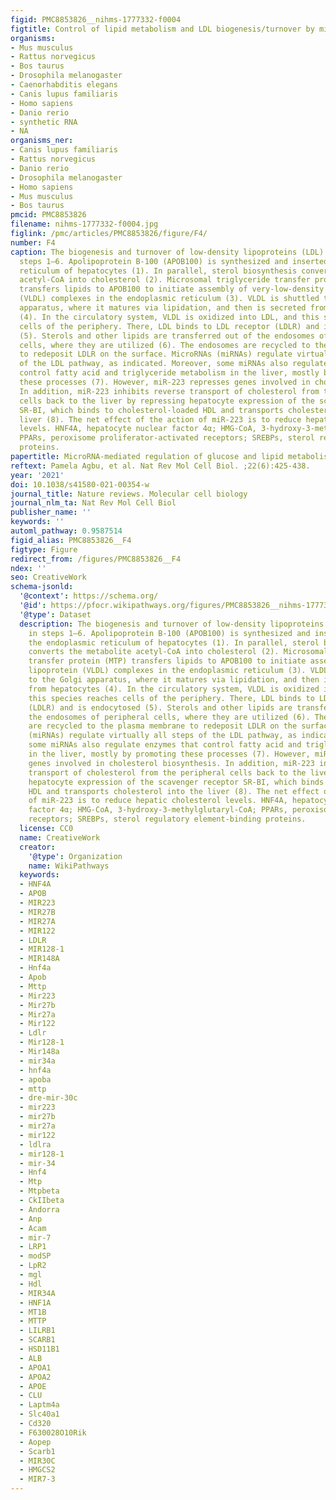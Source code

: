 ```yaml
---
figid: PMC8853826__nihms-1777332-f0004
figtitle: Control of lipid metabolism and LDL biogenesis/turnover by mirNas
organisms:
- Mus musculus
- Rattus norvegicus
- Bos taurus
- Drosophila melanogaster
- Caenorhabditis elegans
- Canis lupus familiaris
- Homo sapiens
- Danio rerio
- synthetic RNA
- NA
organisms_ner:
- Canis lupus familiaris
- Rattus norvegicus
- Danio rerio
- Drosophila melanogaster
- Homo sapiens
- Mus musculus
- Bos taurus
pmcid: PMC8853826
filename: nihms-1777332-f0004.jpg
figlink: /pmc/articles/PMC8853826/figure/F4/
number: F4
caption: The biogenesis and turnover of low-density lipoproteins (LDL) is shown in
  steps 1–6. Apolipoprotein B-100 (APOB100) is synthesized and inserted into the endoplasmic
  reticulum of hepatocytes (1). In parallel, sterol biosynthesis converts the metabolite
  acetyl-CoA into cholesterol (2). Microsomal triglyceride transfer protein (MTP)
  transfers lipids to APOB100 to initiate assembly of very-low-density lipoprotein
  (VLDL) complexes in the endoplasmic reticulum (3). VLDL is shuttled to the Golgi
  apparatus, where it matures via lipidation, and then is secreted from hepatocytes
  (4). In the circulatory system, VLDL is oxidized into LDL, and this species reaches
  cells of the periphery. There, LDL binds to LDL receptor (LDLR) and is endocytosed
  (5). Sterols and other lipids are transferred out of the endosomes of peripheral
  cells, where they are utilized (6). The endosomes are recycled to the plasma membrane
  to redeposit LDLR on the surface. MicroRNAs (miRNAs) regulate virtually all steps
  of the LDL pathway, as indicated. Moreover, some miRNAs also regulate enzymes that
  control fatty acid and triglyceride metabolism in the liver, mostly by promoting
  these processes (7). However, miR-223 represses genes involved in cholesterol biosynthesis.
  In addition, miR-223 inhibits reverse transport of cholesterol from the peripheral
  cells back to the liver by repressing hepatocyte expression of the scavenger receptor
  SR-BI, which binds to cholesterol-loaded HDL and transports cholesterol into the
  liver (8). The net effect of the action of miR-223 is to reduce hepatic cholesterol
  levels. HNF4A, hepatocyte nuclear factor 4α; HMG-CoA, 3-hydroxy-3-methylglutaryl-CoA;
  PPARs, peroxisome proliferator-activated receptors; SREBPs, sterol regulatory element-binding
  proteins.
papertitle: MicroRNA-mediated regulation of glucose and lipid metabolism.
reftext: Pamela Agbu, et al. Nat Rev Mol Cell Biol. ;22(6):425-438.
year: '2021'
doi: 10.1038/s41580-021-00354-w
journal_title: Nature reviews. Molecular cell biology
journal_nlm_ta: Nat Rev Mol Cell Biol
publisher_name: ''
keywords: ''
automl_pathway: 0.9587514
figid_alias: PMC8853826__F4
figtype: Figure
redirect_from: /figures/PMC8853826__F4
ndex: ''
seo: CreativeWork
schema-jsonld:
  '@context': https://schema.org/
  '@id': https://pfocr.wikipathways.org/figures/PMC8853826__nihms-1777332-f0004.html
  '@type': Dataset
  description: The biogenesis and turnover of low-density lipoproteins (LDL) is shown
    in steps 1–6. Apolipoprotein B-100 (APOB100) is synthesized and inserted into
    the endoplasmic reticulum of hepatocytes (1). In parallel, sterol biosynthesis
    converts the metabolite acetyl-CoA into cholesterol (2). Microsomal triglyceride
    transfer protein (MTP) transfers lipids to APOB100 to initiate assembly of very-low-density
    lipoprotein (VLDL) complexes in the endoplasmic reticulum (3). VLDL is shuttled
    to the Golgi apparatus, where it matures via lipidation, and then is secreted
    from hepatocytes (4). In the circulatory system, VLDL is oxidized into LDL, and
    this species reaches cells of the periphery. There, LDL binds to LDL receptor
    (LDLR) and is endocytosed (5). Sterols and other lipids are transferred out of
    the endosomes of peripheral cells, where they are utilized (6). The endosomes
    are recycled to the plasma membrane to redeposit LDLR on the surface. MicroRNAs
    (miRNAs) regulate virtually all steps of the LDL pathway, as indicated. Moreover,
    some miRNAs also regulate enzymes that control fatty acid and triglyceride metabolism
    in the liver, mostly by promoting these processes (7). However, miR-223 represses
    genes involved in cholesterol biosynthesis. In addition, miR-223 inhibits reverse
    transport of cholesterol from the peripheral cells back to the liver by repressing
    hepatocyte expression of the scavenger receptor SR-BI, which binds to cholesterol-loaded
    HDL and transports cholesterol into the liver (8). The net effect of the action
    of miR-223 is to reduce hepatic cholesterol levels. HNF4A, hepatocyte nuclear
    factor 4α; HMG-CoA, 3-hydroxy-3-methylglutaryl-CoA; PPARs, peroxisome proliferator-activated
    receptors; SREBPs, sterol regulatory element-binding proteins.
  license: CC0
  name: CreativeWork
  creator:
    '@type': Organization
    name: WikiPathways
  keywords:
  - HNF4A
  - APOB
  - MIR223
  - MIR27B
  - MIR27A
  - MIR122
  - LDLR
  - MIR128-1
  - MIR148A
  - Hnf4a
  - Apob
  - Mttp
  - Mir223
  - Mir27b
  - Mir27a
  - Mir122
  - Ldlr
  - Mir128-1
  - Mir148a
  - mir34a
  - hnf4a
  - apoba
  - mttp
  - dre-mir-30c
  - mir223
  - mir27b
  - mir27a
  - mir122
  - ldlra
  - mir128-1
  - mir-34
  - Hnf4
  - Mtp
  - Mtpbeta
  - CkIIbeta
  - Andorra
  - Anp
  - Acam
  - mir-7
  - LRP1
  - modSP
  - LpR2
  - mgl
  - Hdl
  - MIR34A
  - HNF1A
  - MT1B
  - MTTP
  - LILRB1
  - SCARB1
  - HSD11B1
  - ALB
  - APOA1
  - APOA2
  - APOE
  - CLU
  - Laptm4a
  - Slc40a1
  - Cd320
  - F630028O10Rik
  - Aopep
  - Scarb1
  - MIR30C
  - HMGCS2
  - MIR7-3
---
```

